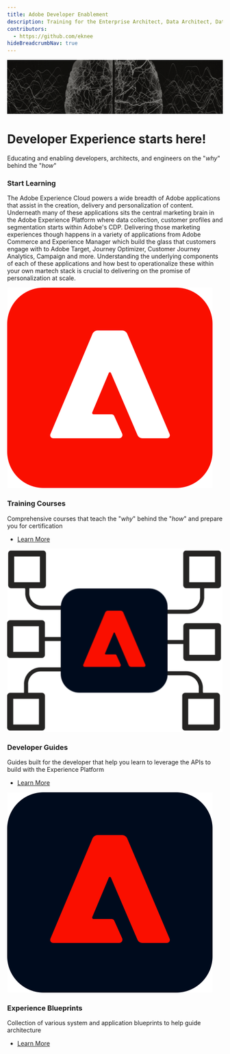 ```yaml
---
title: Adobe Developer Enablement
description: Training for the Enterprise Architect, Data Architect, Data Engineer and general developer
contributors:
  - https://github.com/eknee
hideBreadcrumbNav: true 
---
```


<Hero slots="image, heading, text" variant="fullwidth" background="rgb(51, 51, 51)"/>

![Hero Image](images/dep-hero-v2.png)

# Developer Experience starts here!

Educating and enabling developers, architects, and engineers on the "_why_" behind the "_how_"
<TitleBlock slots="heading, text" theme="light" />

### Start Learning

The Adobe Experience Cloud powers a wide breadth of Adobe applications that assist in the creation, delivery and personalization of content.  Underneath many of these applications sits the central marketing brain in the Adobe Experience Platform where data collection, customer profiles and segmentation starts within Adobe's CDP. Delivering those marketing experiences though happens in a variety of applications from Adobe Commerce and Experience Manager which build the glass that customers engage with to Adobe Target, Journey Optimizer, Customer Journey Analytics, Campaign and more.  Understanding the underlying components of each of these applications and how best to operationalize these within your own martech stack is crucial to delivering on the promise of personalization at scale.

<TextBlock slots="image, heading, text, links" width="33%" />

![Experience Cloud Logo](aec-logo.svg)

### Training Courses

Comprehensive courses that teach the "_why_" behind the "_how_" and prepare you for certification

* [Learn More](/courses/)

<TextBlock slots="image, heading, text, links" width="33%" />

![Experience Platform Logo](images/aep-foundation.png)

### Developer Guides

Guides built for the developer that help you learn to leverage the APIs to build with the Experience Platform

* [Learn More](/guides/)

<TextBlock slots="image, heading, text, links" width="33%" />

![Experience Platform Logo](aep-logo.svg)

### Experience Blueprints

Collection of various system and application blueprints to help guide architecture

* [Learn More](https://experienceleague.adobe.com/docs/blueprints-learn/architecture/overview.html?lang=en)
